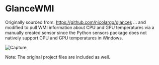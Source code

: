# GlanceWMI

Originally sourced from: https://github.com/nicolargo/glances
... and modified to pull WMI information about CPU and GPU temperatures via a manually created sensor since the Python sensors package does not natively support CPU and GPU temperatures in Windows.

![Capture](https://user-images.githubusercontent.com/48358910/83319264-bd19db00-a1f1-11ea-943f-2eea47271e16.PNG)

Note:
The original project files are included as well.